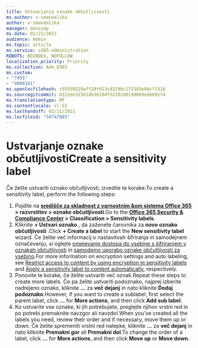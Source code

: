 ```yaml
---
title: Ustvarjanje oznake občutljivosti
ms.author: v-smandalika
author: v-smandalika
manager: dansimp
ms.date: 02/21/2021
audience: Admin
ms.topic: article
ms.service: o365-administration
ROBOTS: NOINDEX, NOFOLLOW
localization_priority: Priority
ms.collection: Adm_O365
ms.custom:
- "7455"
- "9000181"
ms.openlocfilehash: c55550529aff28fd13c8329bc1f2303e04cf1316
ms.sourcegitcommit: 6312ee31561db36104f32282d019d069ede69174
ms.translationtype: MT
ms.contentlocale: sl-SI
ms.lasthandoff: 03/11/2021
ms.locfileid: "50747885"
---
```

# <a name="create-a-sensitivity-label"></a><span data-ttu-id="3e307-102">Ustvarjanje oznake občutljivosti</span><span class="sxs-lookup"><span data-stu-id="3e307-102">Create a sensitivity label</span></span>

<span data-ttu-id="3e307-103">Če želite ustvariti oznako občutljivosti, izvedite te korake:</span><span class="sxs-lookup"><span data-stu-id="3e307-103">To create a sensitivity label, perform the following steps:</span></span>

1. <span data-ttu-id="3e307-104">Pojdite na **[središče za skladnost z varnostnim &om sistema Office 365](https://sip.protection.office.com/) > razvrstitev > oznake občutljivosti**.</span><span class="sxs-lookup"><span data-stu-id="3e307-104">Go to the **[Office 365 Security & Compliance Center](https://sip.protection.office.com/) > Classification > Sensitivity labels**.</span></span>
2. <span data-ttu-id="3e307-105">Kliknite **+ Ustvari oznako** , da zaženete čarovnika za **novo oznako občutljivosti** .</span><span class="sxs-lookup"><span data-stu-id="3e307-105">Click **+ Create a label** to start the **New sensitivity label** wizard.</span></span> <span data-ttu-id="3e307-106">Če želite več informacij o nastavitvah šifriranja in samodejnem označevanju, si oglejte [omejevanje dostopa do vsebine s šifriranjem v oznakah občutljivosti](https://docs.microsoft.com/microsoft-365/compliance/encryption-sensitivity-labels) in [samodejno uporabo oznake občutljivosti za vsebino](https://docs.microsoft.com/microsoft-365/compliance/apply-sensitivity-label-automatically).</span><span class="sxs-lookup"><span data-stu-id="3e307-106">For more information on encryption settings and auto labeling, see [Restrict access to content by using encryption in sensitivity labels](https://docs.microsoft.com/microsoft-365/compliance/encryption-sensitivity-labels) and [Apply a sensitivity label to content automatically](https://docs.microsoft.com/microsoft-365/compliance/apply-sensitivity-label-automatically), respectively.</span></span>
3. <span data-ttu-id="3e307-107">Ponovite te korake, če želite ustvariti več oznak.</span><span class="sxs-lookup"><span data-stu-id="3e307-107">Repeat these steps to create more labels.</span></span> <span data-ttu-id="3e307-108">Če pa želite ustvariti podoznako, najprej izberite nadrejeno oznako, kliknite **...** za **več dejanj** in nato kliknite **Dodaj podoznako**.</span><span class="sxs-lookup"><span data-stu-id="3e307-108">However, if you want to create a sublabel, first select the parent label, click **...** for **More actions**, and then click **Add sub label**.</span></span>
4. <span data-ttu-id="3e307-109">Ko ustvarite vse oznake, ki jih potrebujete, preglejte njihov vrstni red in po potrebi premaknite navzgor ali navzdol.</span><span class="sxs-lookup"><span data-stu-id="3e307-109">When you've created all the labels you need, review their order and if necessary, move them up or down.</span></span> <span data-ttu-id="3e307-110">Če želite spremeniti vrstni red nalepke, kliknite **...** za **več dejanj** in nato kliknite **Premakni gor** ali **Premakni dol**.</span><span class="sxs-lookup"><span data-stu-id="3e307-110">To change the order of a label, click **...** for **More actions**, and then click **Move up** or **Move down**.</span></span> 
